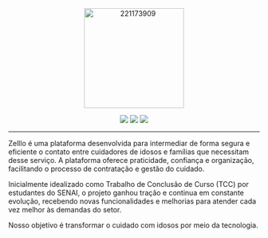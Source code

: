 <div align="center">
<img width="200" height="200" alt="221173909" src="https://github.com/user-attachments/assets/4b67e9a8-1867-4a34-8453-1afe41cfb13b" />
</div>

<p align="center">
  <img src="https://img.shields.io/badge/project-active--development-yellow" />
  <img src="https://img.shields.io/badge/made%20with-React--Native-blue" />
  <img src="https://img.shields.io/badge/made%20with-Java-red" />
  <br/>
</p>

---

Zelllo é uma plataforma desenvolvida para intermediar de forma segura e eficiente o contato entre cuidadores de idosos e famílias que necessitam desse serviço. A plataforma oferece praticidade, confiança e organização, facilitando o processo de contratação e gestão do cuidado.

Inicialmente idealizado como Trabalho de Conclusão de Curso (TCC) por estudantes do SENAI, o projeto ganhou tração e continua em constante evolução, recebendo novas funcionalidades e melhorias para atender cada vez melhor às demandas do setor.

Nosso objetivo é transformar o cuidado com idosos por meio da tecnologia.

